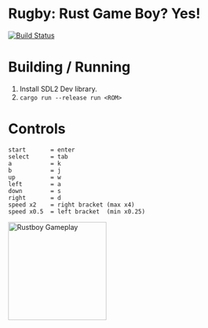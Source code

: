 # Rugby: Rust Game Boy? Yes!
[![Build Status](https://travis-ci.org/wez470/Rustboy.svg?branch=master)](https://travis-ci.org/wez470/Rustboy)

# Building / Running
1. Install SDL2 Dev library.
1. `cargo run --release run <ROM>`

# Controls
```
start       = enter
select      = tab
a           = k
b           = j
up          = w
left        = a
down        = s
right       = d
speed x2    = right bracket (max x4)
speed x0.5  = left bracket  (min x0.25)
```

<img src="https://i.imgur.com/YkgtiOI.png" alt="Rustboy Gameplay" width="200"/>
